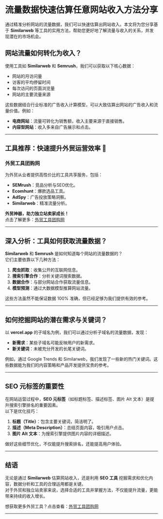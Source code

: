 # 流量数据快速估算任意网站收入方法分享

通过精准分析网站的流量数据，我们可以快速估算出网站收入。本文将为您分享基于 **Similarweb** 等工具的实用方法，帮助您更好地了解流量与收入的关系，并发现潜在的市场机会。

## 网站流量如何转化为收入？

使用工具如 **Similarweb** 和 **Semrush**，我们可以获取以下核心数据：
- 网站的月访问量
- 访客的平均停留时间
- 每次访问的页面浏览量
- 网站的主要流量来源

这些数据结合行业标准的广告收入计算模型，可以大致估算出网站的广告收入和流量价值。例如：
- **电商网站**：流量可转化为销售额，收入主要来源于直接销售。
- **内容型网站**：收入多来自广告展示和点击。

---

## 工具推荐：快速提升外贸运营效率 🚀

### 外贸工具团购网
为外贸从业者提供高性价比的工具共享服务，包括：
- **SEMrush**：竞品分析与SEO优化。
- **Ecomhunt**：爆款选品工具。
- **AdSpy**：广告投放策略洞察。
- **Similarweb**：精准流量分析。

**外贸神器，助力独立站卖家成长！**  
点击了解更多：[外贸工具团购网](https://bit.ly/waimao518)

---

## 深入分析：工具如何获取流量数据？

**Similarweb** 和 **Semrush** 是如何知道每个网站的流量数据的？  
它们主要依靠以下几种方法：
1. **爬虫抓取**：收集公开的互联网信息。
2. **搜索引擎合作**：分析关键词搜索数据。
3. **数据合作**：与部分网站合作获取流量信息。
4. **模型预测**：通过大数据模型推算网站流量。

这些方法虽然不能保证数据 100% 准确，但已经足够为我们提供有效的参考。

---

## 如何挖掘网站的潜在需求与关键词？

以 **vercel.app** 的子域名为例，我们可以通过分析子域名的流量数据，发现：
- **新需求**：某些子域名可能反映用户的新需求。
- **新关键词**：未被充分开发的长尾关键词。

例如，通过 Google Trends 和 Similarweb，我们发现了一些新的热门关键词。这些数据能为我们的内容策略和产品开发提供宝贵的参考。

---

## SEO 元标签的重要性

在网站运营过程中，**SEO 元标签**（如标题标签、描述标签、图片 Alt 文本）是提升搜索引擎排名的重要因素。  
以下是优化技巧：
1. **标题（Title）**：包含主要关键词，简洁明了。
2. **描述（Meta Description）**：总结页面内容，吸引用户点击。
3. **图片 Alt 文本**：为搜索引擎提供图片内容的详细描述。

做好这些细节优化，不仅能提升搜索排名，还能提高用户体验。

---

## 结语

无论是通过 **Similarweb** 估算网站收入，还是利用 **SEO 工具** 挖掘需求和优化内容，数据分析和工具的合理运用都是关键。  
对于外贸和独立站卖家来说，选择合适的工具并掌握方法，不仅能提升流量，更能带来持续的收入增长。

想获取更多外贸工具？点击查看：[外贸工具团购网](https://bit.ly/waimao518)

---

